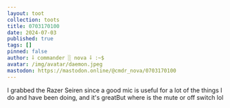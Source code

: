 ```yaml
---
layout: toot
collection: toots
title: 0703170100
date: 2024-07-03
published: true
tags: []
pinned: false
author: ⸸ commander ░ nova ⸸ :~$
avatar: /img/avatar/daemon.jpeg
mastodon: https://mastodon.online/@cmdr_nova/0703170100
---
```


I grabbed the Razer Seiren since a good mic is useful for a lot of the things I do and have been doing, and it's greatBut where is the mute or off switch lol
